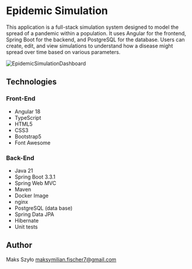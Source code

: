 # Epidemic Simulation

This application is a full-stack simulation system designed to model the spread of a pandemic within a population. It uses Angular for the frontend, Spring Boot for the backend, and PostgreSQL for the database. Users can create, edit, and view simulations to understand how a disease might spread over time based on various parameters.

![EpidemicSimulationDashboard](https://github.com/user-attachments/assets/0af46535-656c-45cc-815c-0f105479e441)

## Technologies

### Front-End
- Angular 18
- TypeScript
- HTML5
- CSS3
- Bootstrap5
- Font Awesome

### Back-End
- Java 21
- Spring Boot 3.3.1
- Spring Web MVC 
- Maven
- Docker Image
- nginx
- PostgreSQL (data base)
- Spring Data JPA
- Hibernate
- Unit tests

## Author

Maks Szyło maksymilian.fischer7@gmail.com
